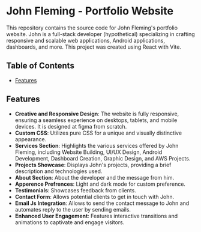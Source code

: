 # John Fleming - Portfolio Website

This repository contains the source code for John Fleming's portfolio website. John is a full-stack developer (hypothetical) specializing in crafting responsive and scalable web applications, Android applications, dashboards, and more. This project was created using React with Vite.

## Table of Contents

- [Features](#features)

## Features

- **Creative and Responsive Design**: The website is fully responsive, ensuring a seamless experience on desktops, tablets, and mobile devices. It is designed at figma from scratch.
- **Custom CSS**: Utilizes pure CSS for a unique and visually distinctive appearance.
- **Services Section**: Highlights the various services offered by John Fleming, including Website Building, UI/UX Design, Android Development, Dashboard Creation, Graphic Design, and AWS Projects.
- **Projects Showcase**: Displays John's projects, providing a brief description and technologies used.
- **About Section**: About the developer and the message from him.
- **Apperence Prefrences**: Light and dark mode for custom preference.
- **Testimonials**: Showcases feedback from clients.
- **Contact Form**: Allows potential clients to get in touch with John.
- **Email Js Integration**: Allows to send the contact message to John and automates reply to the user by sending emails.
- **Enhanced User Engagement**: Features interactive transitions and animations to captivate and engage visitors.